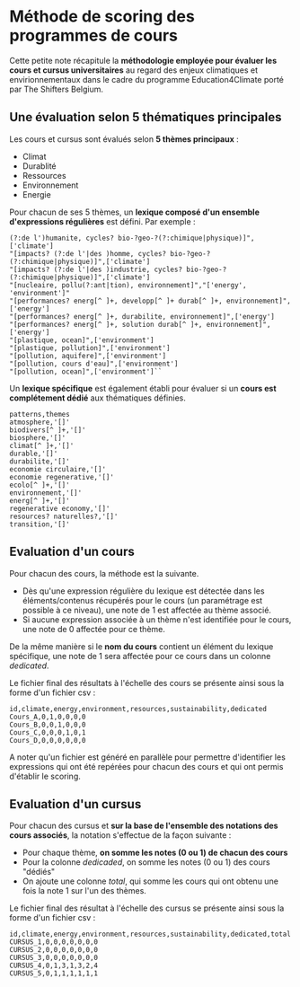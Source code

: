# Méthode de scoring des programmes de cours 

Cette petite note récapitule la **méthodologie employée pour évaluer les cours et cursus universitaires** au regard des enjeux climatiques et envirionnementaux dans le cadre du programme Education4Climate porté par The Shifters Belgium.

## Une évaluation selon 5 thématiques principales

Les cours et cursus sont évalués selon **5 thèmes principaux** :

- Climat
- Durablité
- Ressources
- Environnement
- Energie

Pour chacun de ses 5 thèmes, un **lexique composé d'un ensemble d'expressions régulières** est défini. Par exemple :

```
(?:de l')humanite, cycles? bio-?geo-?(?:chimique|physique)]",['climate']
"[impacts? (?:de l'|des )homme, cycles? bio-?geo-?(?:chimique|physique)]",['climate']
"[impacts? (?:de l'|des )industrie, cycles? bio-?geo-?(?:chimique|physique)]",['climate']
"[nucleaire, pollu(?:ant|tion), environnement]","['energy', 'environment']"
"[performances? energ[^ ]+, developp[^ ]+ durab[^ ]+, environnement]",['energy']
"[performances? energ[^ ]+, durabilite, environnement]",['energy']
"[performances? energ[^ ]+, solution durab[^ ]+, environnement]",['energy']
"[plastique, ocean]",['environment']
"[plastique, pollution]",['environment']
"[pollution, aquifere]",['environment']
"[pollution, cours d'eau]",['environment']
"[pollution, ocean]",['environment']``
```

Un **lexique spécifique** est également établi pour évaluer si un **cours est complétement dédié** aux thématiques définies.

```
patterns,themes
atmosphere,'[]'
biodivers[^ ]+,'[]'
biosphere,'[]'
climat[^ ]+,'[]'
durable,'[]'
durabilite,'[]'
economie circulaire,'[]'
economie regenerative,'[]'
ecolo[^ ]+,'[]'
environnement,'[]'
energ[^ ]+,'[]'
regenerative economy,'[]'
resources? naturelles?,'[]'
transition,'[]'
```

## Evaluation d'un cours

Pour chacun des cours, la méthode est la suivante.

- Dès qu'une expression régulière du lexique est détectée dans les éléments/contenus récupérés pour le cours (un paramétrage est possible à ce niveau), une note de 1 est affectée au thème associé.
- Si aucune expression associée à un thème n'est identifiée pour le cours, une note de 0 affectée pour ce thème.

De la même manière si le **nom du cours** contient un élément du lexique spécifique, une note de 1 sera affectée pour ce cours dans un colonne *dedicated*.

Le fichier final des résultats à l'échelle des cours se présente ainsi sous la forme d'un fichier csv :

```
id,climate,energy,environment,resources,sustainability,dedicated
Cours_A,0,1,0,0,0,0
Cours_B,0,0,1,0,0,0
Cours_C,0,0,0,1,0,1
Cours_D,0,0,0,0,0,0
```

A noter qu'un fichier est généré en parallèle pour permettre d'identifier les expressions qui ont été repérées pour chacun des cours et qui ont permis d'établir le scoring.

## Evaluation d'un cursus

Pour chacun des cursus et **sur la base de l'ensemble des notations des cours associés**, la notation s'effectue de la façon suivante :

- Pour chaque thème, **on somme les notes (0 ou 1) de chacun des cours**
- Pour la colonne *dedicaded*, on somme les notes (0 ou 1) des cours "dédiés"
- On ajoute une colonne *total*, qui somme les cours qui ont obtenu une fois la note 1 sur l'un des thèmes.

Le fichier final des résultat à l'échelle des cursus se présente ainsi sous la forme d'un fichier csv :

```
id,climate,energy,environment,resources,sustainability,dedicated,total
CURSUS_1,0,0,0,0,0,0,0
CURSUS_2,0,0,0,0,0,0,0
CURSUS_3,0,0,0,0,0,0,0
CURSUS_4,0,1,3,1,3,2,4
CURSUS_5,0,1,1,1,1,1,1
```